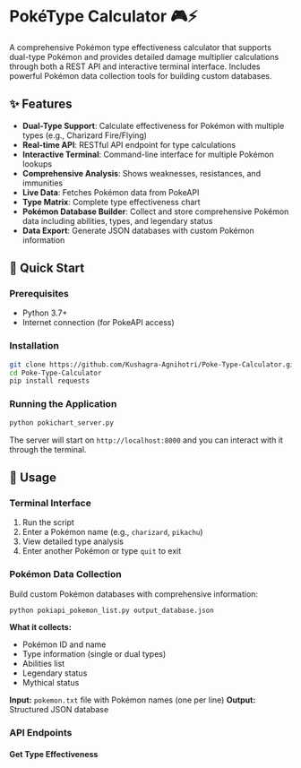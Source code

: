 # PokéType Calculator 🎮⚡

A comprehensive Pokémon type effectiveness calculator that supports dual-type Pokémon and provides detailed damage multiplier calculations through both a REST API and interactive terminal interface. Includes powerful Pokémon data collection tools for building custom databases.

## ✨ Features

- **Dual-Type Support**: Calculate effectiveness for Pokémon with multiple types (e.g., Charizard Fire/Flying)
- **Real-time API**: RESTful API endpoint for type calculations
- **Interactive Terminal**: Command-line interface for multiple Pokémon lookups
- **Comprehensive Analysis**: Shows weaknesses, resistances, and immunities
- **Live Data**: Fetches Pokémon data from PokeAPI
- **Type Matrix**: Complete type effectiveness chart
- **Pokémon Database Builder**: Collect and store comprehensive Pokémon data including abilities, types, and legendary status
- **Data Export**: Generate JSON databases with custom Pokémon information

## 🚀 Quick Start

### Prerequisites
- Python 3.7+
- Internet connection (for PokeAPI access)

### Installation
```bash
git clone https://github.com/Kushagra-Agnihotri/Poke-Type-Calculator.git
cd Poke-Type-Calculator
pip install requests
```

### Running the Application
```bash
python pokichart_server.py
```

The server will start on `http://localhost:8000` and you can interact with it through the terminal.

## 📖 Usage

### Terminal Interface
1. Run the script
2. Enter a Pokémon name (e.g., `charizard`, `pikachu`)
3. View detailed type analysis
4. Enter another Pokémon or type `quit` to exit

### Pokémon Data Collection
Build custom Pokémon databases with comprehensive information:

```bash
python pokiapi_pokemon_list.py output_database.json
```

**What it collects:**
- Pokémon ID and name
- Type information (single or dual types)
- Abilities list
- Legendary status
- Mythical status

**Input:** `pokemon.txt` file with Pokémon names (one per line)
**Output:** Structured JSON database

### API Endpoints

#### Get Type Effectiveness

